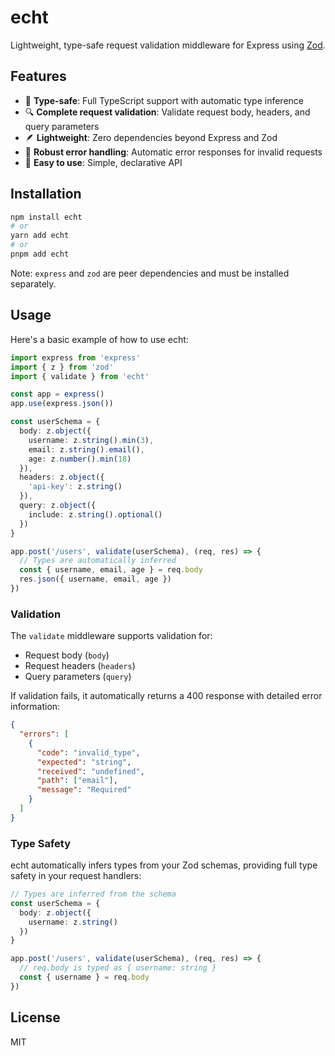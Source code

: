 # echt

Lightweight, type-safe request validation middleware for Express using [Zod](https://github.com/colinhacks/zod).

## Features

- 🎯 **Type-safe**: Full TypeScript support with automatic type inference
- 🔍 **Complete request validation**: Validate request body, headers, and query parameters
- 🪶 **Lightweight**: Zero dependencies beyond Express and Zod
- 💪 **Robust error handling**: Automatic error responses for invalid requests
- 🚀 **Easy to use**: Simple, declarative API

## Installation

```bash
npm install echt
# or
yarn add echt
# or
pnpm add echt
```

Note: `express` and `zod` are peer dependencies and must be installed separately.

## Usage

Here's a basic example of how to use echt:

```typescript
import express from 'express'
import { z } from 'zod'
import { validate } from 'echt'

const app = express()
app.use(express.json())

const userSchema = {
  body: z.object({
    username: z.string().min(3),
    email: z.string().email(),
    age: z.number().min(18)
  }),
  headers: z.object({
    'api-key': z.string()
  }),
  query: z.object({
    include: z.string().optional()
  })
}

app.post('/users', validate(userSchema), (req, res) => {
  // Types are automatically inferred
  const { username, email, age } = req.body
  res.json({ username, email, age })
})
```

### Validation

The `validate` middleware supports validation for:

- Request body (`body`)
- Request headers (`headers`)
- Query parameters (`query`)

If validation fails, it automatically returns a 400 response with detailed error information:

```json
{
  "errors": [
    {
      "code": "invalid_type",
      "expected": "string",
      "received": "undefined",
      "path": ["email"],
      "message": "Required"
    }
  ]
}
```

### Type Safety

echt automatically infers types from your Zod schemas, providing full type safety in your request handlers:

```typescript
// Types are inferred from the schema
const userSchema = {
  body: z.object({
    username: z.string()
  })
}

app.post('/users', validate(userSchema), (req, res) => {
  // req.body is typed as { username: string }
  const { username } = req.body
})
```

## License

MIT
